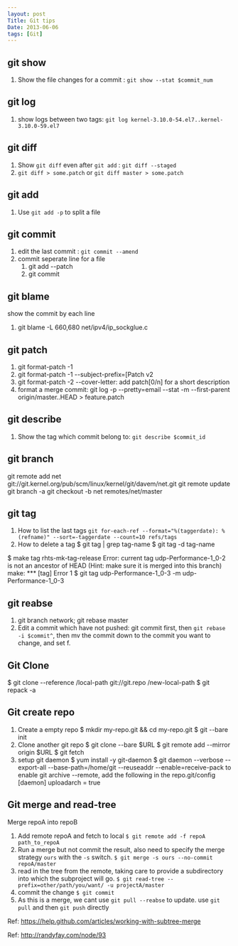 ```yaml
---
layout: post
Title: Git tips
Date: 2013-06-06
tags: [Git]
---
```


git show
---
1. Show the file changes for a commit : `git show --stat $commit_num`

git log
---
1. show logs between two tags: `git log kernel-3.10.0-54.el7..kernel-3.10.0-59.el7`

git diff
---
1. Show `git diff` even after `git add` : `git diff --staged`
1. `git diff > some.patch` or `git diff master > some.patch`

git add
---
1. Use `git add -p` to split a file

git commit
---
1. edit the last commit : `git commit --amend`
2. commit seperate line for a file
    1. git add --patch
    2. git commit

git blame
---
show the commit by each line

1. git blame -L 660,680 net/ipv4/ip_sockglue.c

git patch
---
1. git format-patch -1
1. git format-patch -1 --subject-prefix=[Patch v2
1. git format-patch -2 --cover-letter: add patch[0/n] for a short description
1. format a merge commit: git log -p --pretty=email --stat -m --first-parent
origin/master..HEAD > feature.patch

git describe
---
1. Show the tag which commit belong to: `git describe $commit_id`

git branch
---
git remote add net git://git.kernel.org/pub/scm/linux/kernel/git/davem/net.git
git remote update
git branch -a
git checkout -b net remotes/net/master

git tag
---
1. How to list the last tags
`git for-each-ref --format="%(taggerdate): %(refname)" --sort=-taggerdate --count=10 refs/tags`
1. How to delete a tag
$ git tag | grep tag-name
$ git tag -d tag-name

$ make tag
rhts-mk-tag-release
Error: current tag udp-Performance-1_0-2 is not an ancestor of HEAD
(Hint: make sure it is merged into this branch)
make: *** [tag] Error 1
$ git tag udp-Performance-1_0-3 -m udp-Performance-1_0-3

git reabse
---
1. git branch network; git rebase master
1. Edit a commit which have not pushed: git commit first, then `git rebase -i
$commit^`, then mv the commit down to the commit you want to change, and set f.

Git Clone
---
$ git clone --reference /local-path git://git.repo  /new-local-path
$ git repack -a

Git create repo
---
1. Create a empty repo
$ mkdir my-repo.git && cd my-repo.git
$ git --bare init
2. Clone another git repo
$ git clone --bare $URL
$ git remote add --mirror origin $URL
$ git fetch
3. setup git daemon
$ yum install -y git-daemon
$ git daemon --verbose --export-all --base-path=/home/git --reuseaddr --enable=receive-pack
to enable git archive --remote, add the following in the repo.git/config
[daemon]
	uploadarch = true


Git merge and read-tree
---
Merge repoA into repoB
1. Add remote repoA and fetch to local
`$ git remote add -f repoA path_to_repoA`
1. Run a merge but not commit the result, also need to specify the merge
strategy `ours` with the `-s` switch.
`$ git merge -s ours --no-commit repoA/master`
1. read in the tree from the remote, taking care to provide a subdirectory
into which the subproject will go.
`$ git read-tree --prefix=other/path/you/want/ -u projectA/master`
1. commit the change
`$ git commit`
1. As this is a merge, we cant use `git pull --reabse` to update. use `git
pull` and then `git push` directly

Ref: https://help.github.com/articles/working-with-subtree-merge

Ref: http://randyfay.com/node/93

